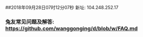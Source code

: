 ##2018年09月28日07时12分07秒 新址: 104.248.252.17
### 兔友常见问题及解答: https://github.com/wanggonging/d/blob/w/FAQ.md

